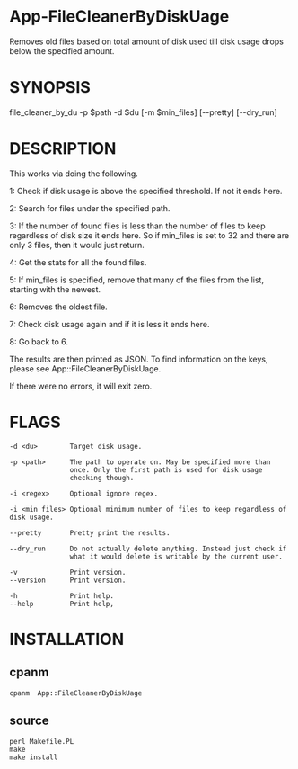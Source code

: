 # App-FileCleanerByDiskUage

Removes old files based on total amount of disk used till disk usage drops below the specified amount.

# SYNOPSIS

file_cleaner_by_du -p $path -d $du [-m $min_files] [--pretty] [--dry_run]

# DESCRIPTION

This works via doing the following.

1: Check if disk usage is above the specified threshold. If not it ends here.

2: Search for files under the specified path.

3: If the number of found files is less than the number of files to keep regardless
of disk size it ends here. So if min_files is set to 32 and there are only 3 files,
then it would just return.

4: Get the stats for all the found files.

5: If min_files is specified, remove that many of the files from the list, starting
with the newest.

6: Removes the oldest file.

7: Check disk usage again and if it is less it ends here.

8: Go back to 6.

The results are then printed as JSON. To find information on the keys, please
see App::FileCleanerByDiskUage.

If there were no errors, it will exit zero.

# FLAGS

```
-d <du>        Target disk usage.

-p <path>      The path to operate on. May be specified more than
               once. Only the first path is used for disk usage
			   checking though.

-i <regex>     Optional ignore regex.

-i <min files> Optional minimum number of files to keep regardless of disk usage.

--pretty       Pretty print the results.

--dry_run      Do not actually delete anything. Instead just check if
               what it would delete is writable by the current user.

-v             Print version.
--version      Print version.

-h             Print help.
--help         Print help,
```

# INSTALLATION

## cpanm

```
cpanm  App::FileCleanerByDiskUage
```

## source

```
perl Makefile.PL
make
make install
```
